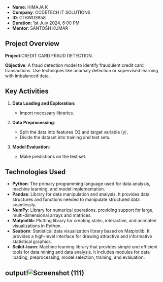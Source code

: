 



- **Name**: HIMAJA K
- **Company**: CODETECH IT SOLUTIONS
- **ID**: CT6WDS858
- **Duration**: 1st July 2024, 6:00 PM
- **Mentor**: SANTOSH KUMAR

## Project Overview

**Project**:CREDIT CARD FRAUD DETECTION.

**Objective**:
A fraud detection model to identify fraudulent credit card transactions. Use techniques like anomaly detection or supervised learning with imbalanced data.
## Key Activities

1. **Data Loading and Exploration**:
   - Import necessary libraries.
   
2. **Data Preprocessing**:
   - Split the data into features (X) and target variable (y).
   - Divide the dataset into training and test sets.
   
3. **Model Evaluation**:
   - Make predictions on the test set.

## Technologies Used

- **Python**: The primary programming language used for data analysis, machine learning, and model implementation.
- **Pandas**: Library for data manipulation and analysis. It provides data structures and functions needed to manipulate structured data seamlessly.
- **NumPy**: Library for numerical operations, providing support for large, multi-dimensional arrays and matrices.
- **Matplotlib**: Plotting library for creating static, interactive, and animated visualizations in Python.
- **Seaborn**: Statistical data visualization library based on Matplotlib. It provides a high-level interface for drawing attractive and informative statistical graphics.
- **Scikit-learn**: Machine learning library that provides simple and efficient tools for data mining and data analysis. It includes modules for data loading, preprocessing, model selection, training, and evaluation.
## output!![Screenshot (111)](https://github.com/chaitrareddy1/CODETECH-Task2/assets/158550795/1ae97197-ad8e-4b03-a32d-8890d62cfd6a)
